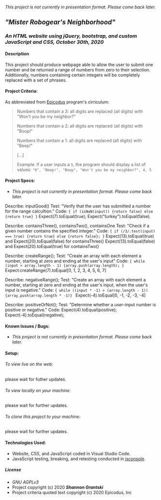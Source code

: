 _This project is not currently in presentation format. Please come back later._  

## _"Mister Robogear's Neighborhood"_  

### _An HTML website using jQuery, bootstrap, and custom JavaScript and CSS, October 30th, 2020_  

#### Description  

This project should produce webpage able to allow the user to submit one number and be returned a range of numbers from zero to their selection. Additionally, numbers containing certain integers will be completely replaced with a set of phrases.  

#### Project Criteria:  

As abbreviated from [Epicodus](https://epicodus.com) program's cirriculum:  

> Numbers that contain a 3: all digits are replaced (all digits) with "Won't you be my neighbor?"  
> 
> Numbers that contain a 2: all digits are replaced (all digits) with "Boop!"  
> 
> Numbers that contain a 1: all digits are replaced (all digits) with "Beep!"  
> 
> \[...\]
> 
>  Example: If a user inputs a `5`, the program should display a list of values: `"0", "Beep!", "Boop", "Won't you be my neighbor?", 4, 5`  

#### Project Specs:  
- _This project is not currently in presentation format. Please come back later._

Describe: inputGood()
Test: "Verify that the user has submitted a number for the range calcultion."
Code: `{ if (isNaN(input)) {return false} else {return true} }`
Expect(7).toEqual(true); Expect("turkey").toEqual(false).

Describe: containsThree(), containsTwo(), containsOne
Test: "Check if a given number contains the specified integer."
Code: `{ if (/3/.test(input) === true) {return true} else {return false}; }`
Expect(13).toEqual(true) and Expect(20).toEqual(false) for containsThree()
Expect(13).toEqual(false) and Expect(20).toEqual(true) for containsTwo() 

Describe: createRange();
Test: "Create an array with each element a number, starting at zero and ending at the user's input"
Code: `{ while (input > array.length - 1) {array.push(array.length); }`
Expect:createRange(7).toEqual[0, 1, 2, 3, 4, 5, 6, 7]

Describe: negativeRange();
Test: "Create an array with each element a number, starting at zero and ending at the user's input, when the user's input is negative."
Code: `{ while ((input * -1) > (array.length - 1)) {array.push(array.length * -1)} `
Expect(-4).toEqual[0, -1, -2, -3, -4]

Describe: positiveOrNot();
Test: "Determine whether a user-input number is positive or negative."
Code:
Expect(4).toEqual(positive); Expect(-4).toEqual(negative);
<!-->




















</--> 
#### Known Issues / Bugs:    
- _This project is not currently in presentation format. Please come back later._

#### Setup:  
###### To view live on the web:  
please wait for futher updates.  
<!-- To view live on the web, please visit [this GitHub.io page](https://grantskis.github.io/) -->

###### To view locally on your machine:  
please wait for further updates.  
<!-- To view locally on your machine, please:
1. Find the green **Code** button above the file list on this project's [main GitHub repository page](https://grantskis.github.io/ [CHANGE THIS LINK] ).
2. Select the button to open a drop-down menu. Select "Open with GitHub Desktop" or, if you do not have this program installed, download the compressed .zip file.
3. Extract the .zip file to your local machine.
4. Use your browser of choice to launch _index.html_.
5. Directions were accurate as of Oct. 30, 2020. If GitHub has since changed their web UI, please see [the GitHub help docs](https://docs.github.com/en) for up-to-date information. -->

###### To clone this project to your machine:  
please wait for further updates.  

<!-- To clone this project to your machine, please:  
1. Launch your terminal of choice. 

> The following directions are based on Git Bash for a Windows machine; you may have to adjust terminology based on your local specs.

2. Navigate to the containing directory you would like to clone this project.
3. Input:
`$ git clone https://github.com/grantskis/[ CHANGE THIS PART ]`
4. This will clone the project to a folder called "roman-numerals." If you wish to clone it into a directory of a different name, append the new folder name to the end of the string, like so:
`$ git clone https://github.com/grantskis/[ CHANGE THIS PART ] NEW-FOLDER` -->

#### Technologies Used:  
- Website, CSS, and JavaScript coded in Visual Studio Code.  
- JavaScript testing, breaking, and retesting conducted in [jsconsole](https://jsconsole.com/).  

##### License
- _GNU AGPLv3_  
- Project copyright (c) 2020 **_Shannon Grantski_**  
- Project criteria quoted text copyright (c) 2020 Epicodus, Inc  